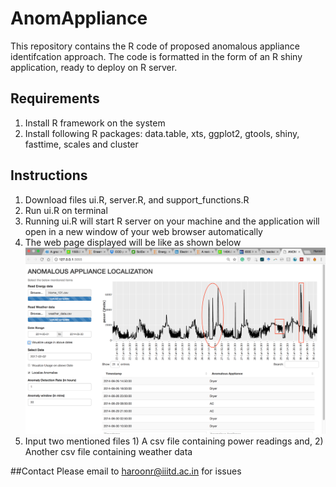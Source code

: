 # AnomAppliance
This repository contains the R code of proposed anomalous appliance identifcation approach. The code is formatted in the form of an R shiny application, ready to deploy on R server.
## Requirements
1. Install R framework on the system
2. Install following R packages: data.table, xts, ggplot2, gtools, shiny, fasttime, scales and cluster

## Instructions
1. Download files ui.R, server.R, and support_functions.R
2. Run ui.R on terminal
3. Running ui.R will start R server on your machine and the application will open in a new window of your web browser automatically
4. The web page displayed will be like as shown below
![](1_annotate.png)
5. Input two mentioned files 1) A csv file containing power readings and, 2) Another csv file containing weather data

##Contact
Please email to haroonr@iiitd.ac.in for issues

